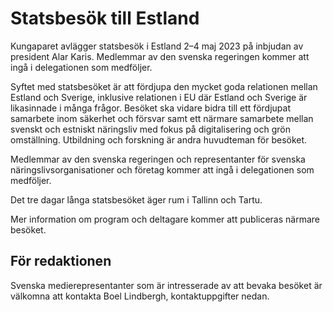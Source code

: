 # Statsbesök till Estland

Kungaparet avlägger statsbesök i Estland 2–4 maj 2023 på inbjudan av president Alar Karis. Medlemmar av den svenska regeringen kommer att ingå i delegationen som medföljer.

Syftet med statsbesöket är att fördjupa den mycket goda relationen mellan Estland och Sverige, inklusive relationen i EU där Estland och Sverige är likasinnade i många frågor. Besöket ska vidare bidra till ett fördjupat samarbete inom säkerhet och försvar samt ett närmare samarbete mellan svenskt och estniskt näringsliv med fokus på digitalisering och grön omställning. Utbildning och forskning är andra huvudteman för besöket.

Medlemmar av den svenska regeringen och representanter för svenska näringslivsorganisationer och företag kommer att ingå i delegationen som medföljer.

Det tre dagar långa statsbesöket äger rum i Tallinn och Tartu.

Mer information om program och deltagare kommer att publiceras närmare besöket.

## För redaktionen

Svenska medierepresentanter som är intresserade av att bevaka besöket är välkomna att kontakta Boel Lindbergh, kontaktuppgifter nedan.
